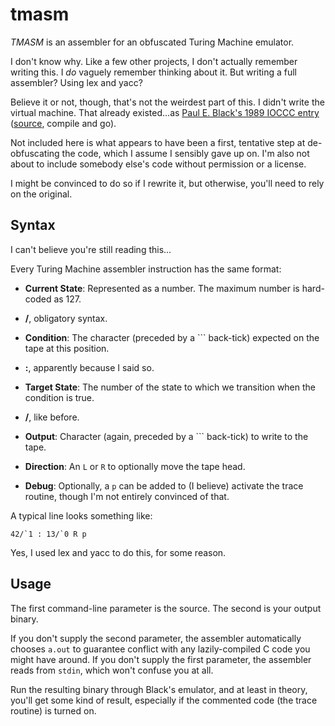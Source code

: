 tmasm
=====

_TMASM_ is an assembler for an obfuscated Turing Machine emulator.

I don't know why.  Like a few other projects, I don't actually remember writing this.  I _do_ vaguely remember thinking about it.  But writing a full assembler?  Using lex and yacc?

Believe it or not, though, that's not the weirdest part of this.  I didn't write the virtual machine.  That already existed...as [Paul E. Black's 1989 IOCCC entry](http://www.ioccc.org/1989/paul.hint) ([source](http://www.ioccc.org/1989/paul.c), compile and go).

Not included here is what appears to have been a first, tentative step at de-obfuscating the code, which I assume I sensibly gave up on.  I'm also not about to include somebody else's code without permission or a license.

I might be convinced to do so if I rewrite it, but otherwise, you'll need to rely on the original.

Syntax
------

I can't believe you're still reading this...

Every Turing Machine assembler instruction has the same format:

 - __Current State__:  Represented as a number.  The maximum number is hard-coded as 127.

 - __/__, obligatory syntax.

 - __Condition__:  The character (preceded by a `\`` back-tick) expected on the tape at this position.

 - __:__, apparently because I said so.

 - __Target State__:  The number of the state to which we transition when the condition is true.

 - __/__, like before.

 - __Output__:  Character (again, preceded by a `\`` back-tick) to write to the tape.

 - __Direction__:  An `L` or `R` to optionally move the tape head.

 - __Debug__:  Optionally, a `p` can be added to (I believe) activate the trace routine, though I'm not entirely convinced of that.

A typical line looks something like:

    42/`1 : 13/`0 R p

Yes, I used lex and yacc to do this, for some reason.

Usage
-----

The first command-line parameter is the source.  The second is your output binary.

If you don't supply the second parameter, the assembler automatically chooses `a.out` to guarantee conflict with any lazily-compiled C code you might have around.  If you don't supply the first parameter, the assembler reads from `stdin`, which won't confuse you at all.

Run the resulting binary through Black's emulator, and at least in theory, you'll get some kind of result, especially if the commented code (the trace routine) is turned on.

